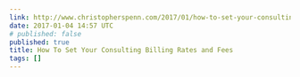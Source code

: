 ```yaml
---
link: http://www.christopherspenn.com/2017/01/how-to-set-your-consulting-billing-rates-and-fees/
date: 2017-01-04 14:57 UTC
# published: false
published: true
title: How To Set Your Consulting Billing Rates and Fees
tags: []
---
```



